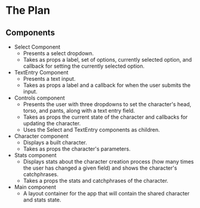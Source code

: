 # The Plan

## Components
- Select Component
  - Presents a select dropdown.
  - Takes as props a label, set of options, currently selected option, and callback for setting the currently selected option.
- TextEntry Component
  - Presents a text input.
  - Takes as props a label and a callback for when the user submits the input.
- Controls component
  - Presents the user with three dropdowns to set the character's head, torso, and pants, along with a text entry field.
  - Takes as props the current state of the character and callbacks for updating the character.
  - Uses the Select and TextEntry components as children.
- Character component
  - Displays a built character.
  - Takes as props the character's parameters.
- Stats component
  - Displays stats about the character creation process (how many times the user has changed a given field) and shows the character's catchphrases.
  - Takes a props the stats and catchphrases of the character.
- Main component
  - A layout container for the app that will contain the shared character and stats state.
